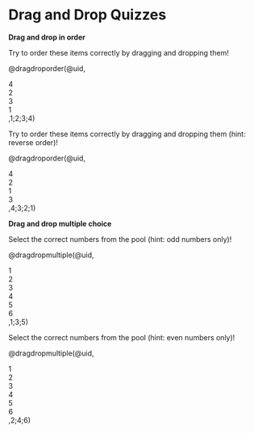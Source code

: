<!--
author:   Your Name
email:    your@email.com
version:  0.1.0
language: en
narrator: US English Female

script:   https://cdnjs.cloudflare.com/ajax/libs/Sortable/1.14.0/Sortable.min.js

@dragdroporder
<div style="width: 100%; max-width: 600px; padding: 20px; border: 1px solid #ccc; border-radius: 8px;">
  <div class="choices-container" style="display: flex; flex-direction: column; gap: 10px;" id="quiz-@0">
    @1
  </div>
  <div class="feedback" style="margin-top: 20px; font-size:2em; font-weight: bold; text-align: center;">🤔</div>
</div>

<script>
  void setTimeout(() => {
    (function(){
        const quizId = '@0';
        const container = document.querySelector(`#quiz-${quizId}`);

        const feedback = container.nextElementSibling;
        const correctAnswers = '@2'.split(';');
        
        new Sortable(container, {
          animation: 150,
          onEnd: function() {
            const choices = Array.from(container.querySelectorAll('.choice'));
            const currentOrder = choices.map(choice => choice.textContent.trim());
            
            const isCorrect = currentOrder.length === correctAnswers.length && 
                             currentOrder.every((answer, index) => answer === correctAnswers[index]);
            
            if (isCorrect) {
              feedback.textContent = "✅";
              feedback.style.fontSize = "2em";
            } else {
              feedback.textContent = "❌";
              feedback.style.fontSize = "2em";
            }
          }
        });
        
        container.querySelectorAll('.choice').forEach(element => {
          element.setAttribute('style', 'padding: 10px; background-color: #f0f0f0; border: 1px solid #ddd; border-radius: 4px; cursor: move; user-select: none;');
        });
    })();
  }, 100);
</script>
@end

@dragdropmultiple
<div style="width: 100%; max-width: 600px; padding: 20px; border: 1px solid #ccc; border-radius: 8px;" id="quiz-@0">
  <div style="display: flex; gap: 20px;">
    <div style="flex: 1;">
      <div style="font-weight: bold; margin-bottom: 10px;">Pool:</div>
      <div class="pool-container" style="min-height: 50px; padding: 10px; background-color: #f8f8f8; border: 1px dashed #ccc; border-radius: 4px; display: flex; flex-direction: column; gap: 10px;" id="pool-@0">
        @1
      </div>
    </div>
    <div style="flex: 1;">
      <div style="font-weight: bold; margin-bottom: 10px;">Your Selection:</div>
      <div class="target-container" style="min-height: 50px; padding: 10px; background-color: #f8f8f8; border: 1px dashed #ccc; border-radius: 4px; display: flex; flex-direction: column; gap: 10px;" id="target-@0">
      </div>
    </div>
  </div>
  
  <div class="feedback" style="margin-top: 20px; font-size: 2em; font-weight: bold; text-align: center;">🤔</div>
</div>

<script>
  void setTimeout(() => {
    (function(){
        const quizId = '@0';
        const quizContainer = document.querySelector(`#quiz-${quizId}`);

        const poolContainer = quizContainer.querySelector('.pool-container');
        const targetContainer = quizContainer.querySelector('.target-container');
        const feedback = quizContainer.querySelector('.feedback');
        feedback.textContent = "🤔";
        feedback.style.fontSize = "2em";
        const correctAnswers = new Set('@2'.split(';'));
        
        poolContainer.querySelectorAll('.choice').forEach(element => {
          element.setAttribute('style', 'padding: 10px; background-color: #f0f0f0; border: 1px solid #ddd; border-radius: 4px; cursor: move; user-select: none;');
        });

        new Sortable(poolContainer, {
          group: {
            name: quizId,
            put: true
          },
          animation: 150,
          onEnd: checkAnswer
        });
        
        new Sortable(targetContainer, {
          group: {
            name: quizId,
            pull: true,
            put: true
          },
          animation: 150,
          onAdd: checkAnswer,
          onRemove: checkAnswer
        });

        function checkAnswer() {
          const currentAnswers = new Set(
            Array.from(targetContainer.querySelectorAll('.choice'))
              .map(choice => choice.textContent.trim())
          );

          const isCorrect = currentAnswers.size === correctAnswers.size &&
                           [...currentAnswers].every(answer => correctAnswers.has(answer));
          
          if (isCorrect) {
            feedback.textContent = "✅";
            feedback.style.fontSize = "2em";
          } else {
            feedback.textContent = "❌";
            feedback.style.fontSize = "2em";
          }
        }
    })();
  }, 100);
</script>
@end
-->

# Drag and Drop Quizzes

**Drag and drop in order**

Try to order these items correctly by dragging and dropping them!

@dragdroporder(@uid,
<div class="choice">4</div>
<div class="choice">2</div>
<div class="choice">3</div>
<div class="choice">1</div>,1;2;3;4)

Try to order these items correctly by dragging and dropping them (hint: reverse order)!

@dragdroporder(@uid,
<div class="choice">4</div>
<div class="choice">2</div>
<div class="choice">1</div>
<div class="choice">3</div>,4;3;2;1)

**Drag and drop multiple choice**

Select the correct numbers from the pool (hint: odd numbers only)!

@dragdropmultiple(@uid,
<div class="choice">1</div>
<div class="choice">2</div>
<div class="choice">3</div>
<div class="choice">4</div>
<div class="choice">5</div>
<div class="choice">6</div>,1;3;5)

Select the correct numbers from the pool (hint: even numbers only)!

@dragdropmultiple(@uid,
<div class="choice">1</div>
<div class="choice">2</div>
<div class="choice">3</div>
<div class="choice">4</div>
<div class="choice">5</div>
<div class="choice">6</div>,2;4;6)
